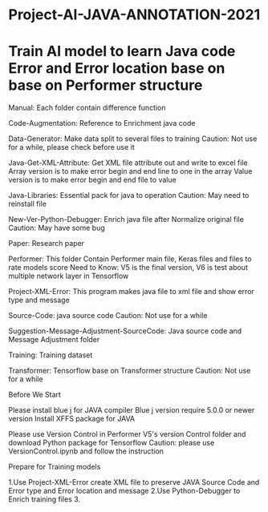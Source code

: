# Project-AI-JAVA-ANNOTATION-2021
 Train AI model to learn Java code Error and Error location base on base on Performer structure
=================================================================================
 Manual:
 Each folder contain difference function

  Code-Augmentation:
    Reference to Enrichment java code

  Data-Generator:
    Make data split to several files to training
    Caution: Not use for a while, please check before use it

  Java-Get-XML-Attribute:
    Get XML file attribute out and write to excel file
    Array version is to make error begin and end line to one in the array
    Value version is to make error begin and end file to value

  Java-Libraries:
    Essential pack for java to operation
    Caution: May need to reinstall file

  New-Ver-Python-Debugger:
    Enrich java file after Normalize original file
    Caution: May have some bug

  Paper:
    Research paper

  Performer:
    This folder Contain Performer main file, Keras files and files to rate models score
    Need to Know: V5 is the final version, V6 is test about multiple network layer in Tensorflow

  Project-XML-Error:
    This program makes java file to xml file and show error type and message

  Source-Code:
    java source code
    Caution: Not use for a while

  Suggestion-Message-Adjustment-SourceCode:
    Java source code and Message Adjustment folder

  Training:
    Training dataset

  Transformer:
    Tensorflow base on Transformer structure
    Caution: Not use for a while

  Before We Start

  Please install blue j for JAVA compiler
  Blue j version require 5.0.0 or newer version
  Install XFFS package for JAVA

  Please use Version Control in Performer V5's version Control folder and download Python package for Tensorflow
  Caution: please use VersionControl.ipynb and follow the instruction

  Prepare for Training models

  1.Use Project-XML-Error create XML file to preserve JAVA Source Code and Error type and Error location and message
  2.Use Python-Debugger to Enrich training files
  3.
